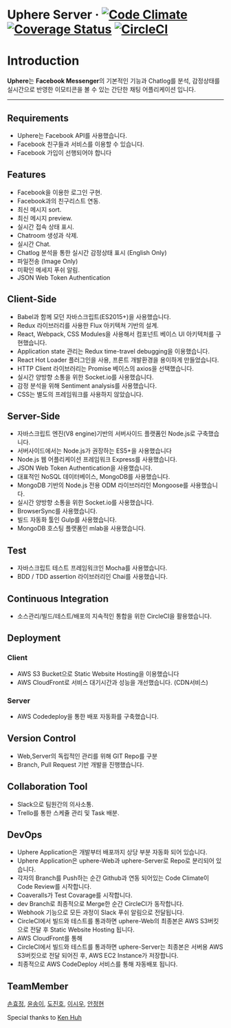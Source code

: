 # Uphere Server &middot; [![Code Climate](https://codeclimate.com/github/uphere2017/uphere-server/badges/gpa.svg)](https://codeclimate.com/github/uphere2017/uphere-server) [![Coverage Status](https://coveralls.io/repos/github/uphere2017/uphere-server/badge.svg?branch=dev)](https://coveralls.io/github/uphere2017/uphere-server?branch=dev) [![CircleCI](https://circleci.com/gh/uphere2017/uphere-server/tree/dev.svg?style=shield&circle-token=802c88ba534ab62792f2fdfe53958fd020637b97)](https://circleci.com/gh/uphere2017/uphere-server/tree/dev)

# Introduction

**Uphere**는 **Facebook Messenger**의 기본적인 기능과 Chatlog를 분석, 감정상태를 실시간으로 반영한 이모티콘을 볼 수 있는 간단한 채팅 어플리케이션 입니다.

---

## Requirements

- Uphere는 Facebook API를 사용했습니다.
- Facebook 친구들과 서비스를 이용할 수 있습니다.
- Facebook 가입이 선행되어야 합니다

## Features

- Facebook을 이용한 로그인 구현.
- Facebook과의 친구리스트 연동.
- 최신 메시지 sort.
- 최신 메시지 preview.
- 실시간 접속 상태 표시.
- Chatroom 생성과 삭제.
- 실시간 Chat.
- Chatlog 분석을 통한 실시간 감정상태 표시 (English Only)
- 파일전송 (Image Only)
- 미확인 메세지 푸쉬 알림.
- JSON Web Token Authentication

## Client-Side

- Babel과 함께 모던 자바스크립트(ES2015+)을 사용했습니다.
- Redux 라이브러리를 사용한 Flux 아키텍쳐 기반의 설계.
- React, Webpack, CSS Modules을 사용해서 컴포넌트 베이스 UI 아키텍처를 구현했습니다.
- Application state 관리는 Redux time-travel debugging을 이용했습니다.
- React Hot Loader 플러그인을 사용, 프론트 개발환경을 용이하게 만들었습니다.
- HTTP Client 라이브러리는 Promise 베이스의 axios을 선택했습니다.
- 실시간 양방향 소통을 위한 Socket.io를 사용했습니다.
- 감정 분석을 위해 Sentiment analysis를 사용했습니다.
- CSS는 별도의 프레임워크를 사용하지 않았습니다.

## Server-Side

- 자바스크립트 엔진(V8 engine)기반의 서버사이드 플랫폼인 Node.js로 구축했습니다.
- 서버사이드에서는 Node.js가 권장하는 ES5+을 사용했습니다
- Node.js 웹 어플리케이션 프레임워크 Express를 사용했습니다.
- JSON Web Token Authentication을 사용했습니다.
- 대표적인 NoSQL 데이터베이스, MongoDB를 사용했습니다.
- MongoDB 기반의 Node.js 전용 ODM 라이브러리인 Mongoose를 사용했습니다.
- 실시간 양방향 소통을 위한 Socket.io를 사용했습니다.
- BrowserSync를 사용했습니다.
- 빌드 자동화 툴인 Gulp를 사용했습니다.
- MongoDB 호스팅 플랫폼인 mlab을 사용했습니다.

## Test

- 자바스크립트 테스트 프레임워크인 Mocha를 사용했습니다.
- BDD / TDD assertion 라이브러리인 Chai를 사용했습니다.

## Continuous Integration

- 소스관리/빌드/테스트/배포의 지속적인 통합을 위한 CircleCI을 활용했습니다.

## Deployment

### Client

- AWS S3 Bucket으로 Static Website Hosting을 이용했습니다
- AWS CloudFront로 서비스 대기시간과 성능을 개선했습니다. (CDN서비스)

### Server

- AWS Codedeploy을 통한 배포 자동화를 구축했습니다.

## Version Control

- Web,Server의 독립적인 관리를 위해 GIT Repo를 구분
- Branch, Pull Request 기반 개발을 진행했습니다.

## Collaboration Tool

- Slack으로 팀원간의 의사소통.
- Trello를 통한 스케쥴 관리 및 Task 배분.

## DevOps

- Uphere Application은 개발부터 배포까지 상당 부분 자동화 되어 있습니다.
- Uphere Application은 uphere-Web과 uphere-Server로 Repo로 분리되어 있습니다.
- 각자의 Branch를 Push하는 순간 Github과 연동 되어있는 Code Climate이 Code Review를 시작합니다.
- Coaveralls가 Test Covarage를 시작합니다.
- dev Branch로 최종적으로 Merge한 순간 CircleCI가 동작합니다.
- Webhook 기능으로 모든 과정이 Slack 푸쉬 알림으로 전달됩니다.
- CircleCI에서 빌드와 테스트를 통과하면 uphere-Web의 최종본은 AWS S3버킷으로 전달 후 Static Website Hosting 됩니다.
- AWS CloudFront를 통해
- CircleCI에서 빌드와 테스트를 통과하면 uphere-Server는 최종본은 서버용 AWS S3버킷으로 전달 되어진 후, AWS EC2 Instance가 저장합니다.
- 최종적으로 AWS CodeDeploy 서비스를 통해 자동배포 됩니다.

## TeamMember

[손효정](https://github.com/hyojeongson), [윤송이](https://github.com/inakarune), [도진호](https://github.com/JinHo-Do), [이시우](https://github.com/postsw7), [안정현](https://github.com/kmmdong)

Special thanks to [Ken Huh](https://github.com/Ken123777)
